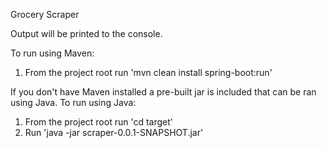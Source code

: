 Grocery Scraper

Output will be printed to the console.

To run using Maven:
1. From the project root run 'mvn clean install spring-boot:run'

If you don't have Maven installed a pre-built jar is included that can be ran using Java. To run using Java:
1. From the project root run 'cd target'
2. Run 'java -jar scraper-0.0.1-SNAPSHOT.jar'